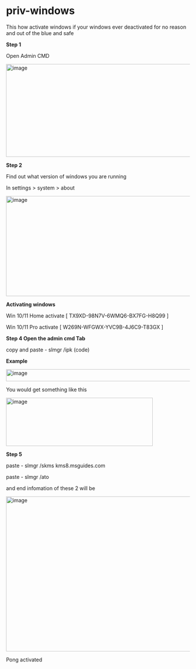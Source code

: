 # priv-windows



This how activate windows if your windows ever deactivated for no reason and out of the blue and safe


<b> Step 1 </b> 

Open Admin CMD

<img width="752" height="254" alt="image" src="https://github.com/user-attachments/assets/526b2732-6b77-4e96-9de4-e6a26b28c21a" />

<b> Step 2 </b>

Find out what version of windows you are running

In settings > system > about

<img width="1048" height="274" alt="image" src="https://github.com/user-attachments/assets/b5744c78-8ae0-4657-be72-f682481f431c" />

<b> Activating windows </b>

Win 10/11 Home activate [ TX9XD-98N7V-6WMQ6-BX7FG-H8Q99 ]

Win 10/11 Pro activate [ W269N-WFGWX-YVC9B-4J6C9-T83GX ]

<b> Step 4 
 Open the admin cmd Tab </b>

copy and paste - slmgr /ipk (code) 

<b> Example </b>

<img width="567" height="33" alt="image" src="https://github.com/user-attachments/assets/eee71659-d9da-4855-9f42-a9a13620b3de" />

You would get something like this 

<img width="402" height="132" alt="image" src="https://github.com/user-attachments/assets/2a76cfbe-3512-476e-88a0-9fb28b0ac2a1" />

<b> Step 5 </b>

paste - slmgr /skms kms8.msguides.com

paste - slmgr /ato

and end infomation of these 2 will be 

<img width="899" height="424" alt="image" src="https://github.com/user-attachments/assets/88cf594c-456b-4bb5-a2d7-00af7c4b9c81" />


Pong activated




